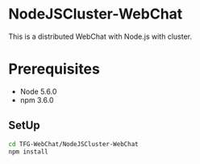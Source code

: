 # NodeJSCluster-WebChat

This is a distributed WebChat with Node.js with cluster.

# Prerequisites

* Node 5.6.0
* npm 3.6.0

## SetUp

```sh
cd TFG-WebChat/NodeJSCluster-WebChat
npm install
```
